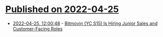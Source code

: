 # [Published on 2022-04-25](index.md)

* [2022-04-25, 12:00:48](https://news.ycombinator.com/item?id=31153297) - [Bitmovin (YC S15) Is Hiring Junior Sales and Customer-Facing Roles](https://bitmovin.com/careers/)
